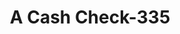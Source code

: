 ---
f_zip-code: 40330
f_state-code: KY
title: A Cash Check-335
f_phone: 859-733-0705
f_city-only: Harrodsburg
f_address: 639 Beaumont Plz Harrodsburg
f_location-unique-id: '335'
slug: a-cash-check-335
updated-on: '2024-05-30T13:46:58.046Z'
created-on: '2024-05-30T13:36:59.803Z'
published-on: '2024-05-30T13:54:32.469Z'
f_city-state: cms/city/harrodsburg-ky.md
f_company: cms/company/a-cash-check.md
f_state: cms/state/kentucky.md
layout: '[payday-loan].html'
tags: payday-loan
---